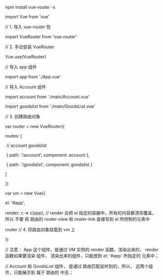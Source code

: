 

npm install vue-router -s



import Vue from 'vue'

// 1. 导入 vue-router 包

import VueRouter from 'vue-router'

// 2. 手动安装 VueRouter 

Vue.use(VueRouter)

// 导入 app 组件

import app from './App.vue'

// 导入 Account 组件

import account from './main/Account.vue'

import goodslist from './main/GoodsList.vue'

// 3. 创建路由对象

var router = new VueRouter({

  routes: [

​    // account  goodslist

​    { path: '/account', component: account },

​    { path: '/goodslist', component: goodslist }

  ]

})

var vm = new Vue({

  el: '#app',

  render: c => c(app), // render 会把 el 指定的容器中，所有的内容都清空覆盖，所以 不要 把 路由的 router-view 和 router-link 直接写到 el 所控制的元素中

  router // 4. 将路由对象挂载到 vm 上

})

// 注意： App 这个组件，是通过 VM 实例的 render 函数，渲染出来的， render 函数如果要渲染 组件， 渲染出来的组件，只能放到 el: '#app' 所指定的 元素中；

// Account 和 GoodsList 组件， 是通过 路由匹配监听到的，所以， 这两个组件，只能展示到 属于 路由的 <router-view></router-view> 中去；



